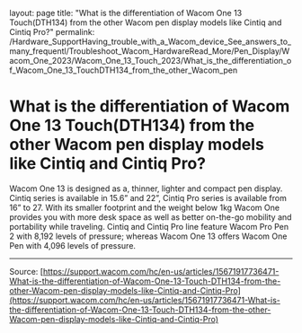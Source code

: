 layout: page
title: "What is the differentiation of Wacom One 13 Touch(DTH134) from the other Wacom pen display models like Cintiq and Cintiq Pro?"
permalink: /Hardware_SupportHaving_trouble_with_a_Wacom_device_See_answers_to_many_frequentl/Troubleshoot_Wacom_HardwareRead_More/Pen_Display/Wacom_One_2023/Wacom_One_13_Touch_2023/What_is_the_differentiation_of_Wacom_One_13_TouchDTH134_from_the_other_Wacom_pen

# What is the differentiation of Wacom One 13 Touch(DTH134) from the other Wacom pen display models like Cintiq and Cintiq Pro?

Wacom One 13 is designed as a, thinner, lighter and compact pen display. Cintiq series is available in 15.6” and 22”, Cintiq Pro series is available from 16” to 27. With its smaller footprint and the weight below 1kg Wacom One provides you with more desk space as well as better on-the-go mobility and portability while traveling. Cintiq and Cintiq Pro line feature Wacom Pro Pen 2 with 8,192 levels of pressure; whereas Wacom One 13 offers Wacom One Pen with 4,096 levels of pressure.

---
Source: [https://support.wacom.com/hc/en-us/articles/15671917736471-What-is-the-differentiation-of-Wacom-One-13-Touch-DTH134-from-the-other-Wacom-pen-display-models-like-Cintiq-and-Cintiq-Pro](https://support.wacom.com/hc/en-us/articles/15671917736471-What-is-the-differentiation-of-Wacom-One-13-Touch-DTH134-from-the-other-Wacom-pen-display-models-like-Cintiq-and-Cintiq-Pro)
